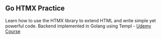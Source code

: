 ## Go HTMX Practice

Learn how to use the HTMX library to extend HTML and write simple yet powerful code. Backend implemented in Golang using Templ - [Udemy Course](https://www.udemy.com/course/htmx-the-practical-guide/)